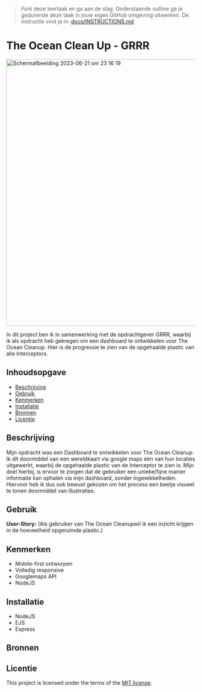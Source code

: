 > _Fork_ deze leertaak en ga aan de slag. Onderstaande outline ga je gedurende deze taak in jouw eigen GitHub omgeving uitwerken. De instructie vind je in: [docs/INSTRUCTIONS.md](docs/INSTRUCTIONS.md)

# The Ocean Clean Up - GRRR  

<img width="710" alt="Scherm­afbeelding 2023-06-21 om 23 16 19" src="https://github.com/jtoufik/GRRR-proof-of-concept/assets/112856590/5b6102b0-a221-4082-bb83-a0fc513cd804">


In dit project ben ik in samenwerking met de opdrachtgever GRRR, waarbij ik als opdracht heb gekregen om een dashboard te ontwikkelen voor The Ocean Cleanup. Hier is de  progressie te zien van de opgehaalde plastic van alle Interceptors.

<!-- Geef je project een titel en schrijf in één zin wat het is -->

## Inhoudsopgave

  * [Beschrijving](#beschrijving)
  * [Gebruik](#gebruik)
  * [Kenmerken](#kenmerken)
  * [Installatie](#installatie)
  * [Bronnen](#bronnen)
  * [Licentie](#licentie)

## Beschrijving

Mijn opdracht was een Dashboard te ontwikkelen voor The Ocean Cleanup. Ik dit doormiddel van een wereldkaart via google maps één van hun locaties uitgewerkt, waarbij de opgehaalde plastic van de Interceptor te zien is. Mijn doel hierbij, is ervoor te zorgen dat de gebruiker een unieke/fijne manier informatie kan ophalen via mijn dashboard, zonder ingewikkelheden. Hiervoor heb ik dus ook bewust gekozen om het process een beetje visueel te tonen doormiddel van illustraties.

<!-- Bij Beschrijving staat kort beschreven wat voor project het is en wat je hebt gemaakt -->
<!-- Voeg een mooie poster visual toe 📸 -->
<!-- Voeg een link toe naar Github Pages 🌐-->

## Gebruik

**User-Story:** (Als gebruiker van The Ocean Cleanupwil ik een inzicht krijgen in de hoeveelheid opgeruimde plastic.)
<!-- Bij Gebruik staat de user story, hoe het werkt en wat je er mee kan. -->

## Kenmerken
<!-- Bij Kenmerken staat welke technieken zijn gebruikt en hoe. Wat is de HTML structuur? Wat zijn de belangrijkste dingen in CSS? Wat is er met JS gedaan en hoe? Misschien heb je iets met NodeJS gedaan, of heb je een framwork of library gebruikt? -->

* Mobile-first ontworpen
* Volledig responsive
* Googlemaps API
* NodeJS

## Installatie
<!-- Bij Instalatie staat hoe een andere developer aan jouw repo kan werken -->
* NodeJS
* EJS
* Express
  

## Bronnen

## Licentie

This project is licensed under the terms of the [MIT license](./LICENSE).
